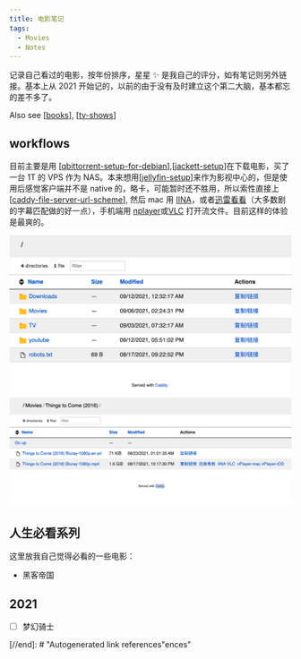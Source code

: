 ```yaml
---
title: 电影笔记
tags:
  - Movies
  - Notes
---
```


记录自己看过的电影，按年份排序，星星 ✨ 是我自己的评分，如有笔记则另外链接。基本上从 2021 开始记的，以前的由于没有及时建立这个第二大脑，基本都忘的差不多了。

Also see [[books]], [[tv-shows]]

## workflows

目前主要是用 [[qbittorrent-setup-for-debian]],[[jackett-setup]]在下载电影，买了一台 1T 的 VPS 作为 NAS。本来想用[[jellyfin-setup]]来作为影视中心的，但是使用后感觉客户端并不是 native 的，略卡，可能暂时还不胜用，所以索性直接上[[caddy-file-server-url-scheme]], 然后 mac 用 [IINA](https://iina.io/)，或者[迅雷看看](https://video.xunlei.com/)（大多数剧的字幕匹配做的好一点），手机端用 [nplayer](https://nplayer.com/)或[VLC](https://www.videolan.org/) 打开流文件。目前这样的体验是最爽的。

![Root Screenshot](attachments/caddy-root.png)
![Movie Demo](attachments/movie-demo.png)

## 人生必看系列

这里放我自己觉得必看的一些电影：

- 黑客帝国

## 2021

- [ ] 梦幻骑士

[//begin]: # "Autogenerated link references for markdown compatibility"
[books]: books.md "读书笔记"
[tv-shows]: tv-shows.md "电视剧笔记"
[qbittorrent-setup-for-debian]: qbittorrent-setup-for-debian.md "qBittorrent setup for Debian"
[jackett-setup]: jackett-setup.md "Jackett Setup"
[jellyfin-setup]: jellyfin-setup.md "Jellyfin setup"
[caddy-file-server-url-scheme]: caddy-file-server-url-scheme.md "Caddy File Server Browser with URL Scheme"
[//end]: # "Autogenerated link references"ences"

